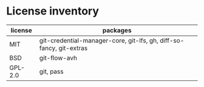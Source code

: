 # License inventory

| license | packages                                                            |
| ------- | ------------------------------------------------------------------- |
| MIT     | git-credential-manager-core, git-lfs, gh, diff-so-fancy, git-extras |
| BSD     | git-flow-avh                                                        |
| GPL-2.0 | git, pass                                                           |
